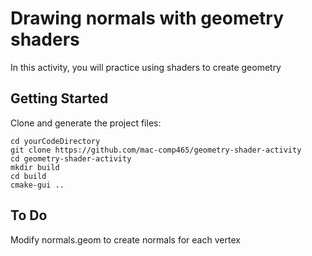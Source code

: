 # Drawing normals with geometry shaders

In this activity, you will practice using shaders to create geometry

## Getting Started

Clone and generate the project files:

```
cd yourCodeDirectory
git clone https://github.com/mac-comp465/geometry-shader-activity
cd geometry-shader-activity
mkdir build
cd build
cmake-gui ..
```

## To Do

Modify normals.geom to create normals for each vertex

